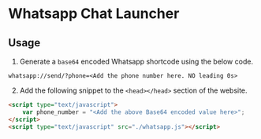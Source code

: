 # Whatsapp Chat Launcher

## Usage

1. Generate a `base64` encoded Whatsapp shortcode using the below code.
```
whatsapp://send/?phone=<Add the phone number here. NO leading 0s>
```

2. Add the following snippet to the `<head></head>` section of the website. 
```html
<script type="text/javascript">
    var phone_number = "<Add the above Base64 encoded value here>";
</script>
<script type="text/javascript" src="./whatsapp.js"></script>
```